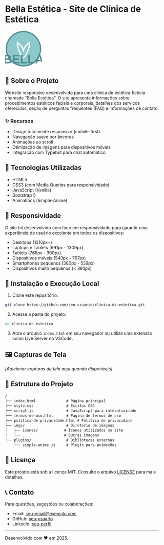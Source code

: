 # Bella Estética - Site de Clínica de Estética

![Logo Bella Estética](./imgs/logo-estetica.svg)

## 📄 Sobre o Projeto

Website responsivo desenvolvido para uma clínica de estética fictícia chamada "Bella Estética". O site apresenta informações sobre procedimentos estéticos faciais e corporais, detalhes dos serviços oferecidos, seção de perguntas frequentes (FAQ) e informações de contato.

### ✨ Recursos

- Design totalmente responsivo (mobile-first)
- Navegação suave por âncoras
- Animações ao scroll
- Otimização de imagens para dispositivos móveis
- Integração com Typebot para chat automático

## 🚀 Tecnologias Utilizadas

- HTML5
- CSS3 (com Media Queries para responsividade)
- JavaScript (Vanilla)
- Bootstrap 5
- Animations (Simple-Anime)

## 📱 Responsividade

O site foi desenvolvido com foco em responsividade para garantir uma experiência de usuário excelente em todos os dispositivos:

- Desktops (1310px+)
- Laptops e Tablets (991px - 1309px)
- Tablets (768px - 990px)
- Dispositivos móveis (540px - 767px)
- Smartphones pequenos (380px - 539px)
- Dispositivos muito pequenos (< 380px)

## 🔧 Instalação e Execução Local

1. Clone este repositório:

```bash
git clone https://github.com/seu-usuario/clinica-de-estetica.git
```

2. Acesse a pasta do projeto:

```bash
cd clinica-de-estetica
```

3. Abra o arquivo `index.html` em seu navegador ou utilize uma extensão como Live Server no VSCode.

## 🖼️ Capturas de Tela

_[Adicionar capturas de tela aqui quando disponíveis]_

## 📑 Estrutura do Projeto

```
/
├── index.html              # Página principal
├── style.css               # Estilos CSS
├── script.js               # JavaScript para interatividade
├── termos-de-uso.html      # Página de termos de uso
├── politica-de-privacidade.html # Política de privacidade
├── imgs/                   # Diretório de imagens
│   ├── icones/            # Ícones utilizados no site
│   └── ...                # Outras imagens
└── plugins/                # Bibliotecas externas
    └── simple-anime.js     # Plugin para animações
```

## 📝 Licença

Este projeto está sob a licença MIT. Consulte o arquivo [LICENSE](./LICENSE) para mais detalhes.

## 📞 Contato

Para questões, sugestões ou colaborações:

- Email: [seu-email@exemplo.com](mailto:seu-email@exemplo.com)
- GitHub: [seu-usuario](https://github.com/seu-usuario)
- LinkedIn: [seu-perfil](https://linkedin.com/in/seu-perfil)

---

Desenvolvido com ❤️ em 2025.
